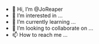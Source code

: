 - 👋 Hi, I’m @JoReaper
- 👀 I’m interested in ...
- 🌱 I’m currently learning ...
- 💞️ I’m looking to collaborate on ...
- 📫 How to reach me ...

<!---
JoReaper/JoReaper is a ✨ special ✨ repository because its `README.md` (this file) appears on your GitHub profile.
You can click the Preview link to take a look at your changes.
--->
